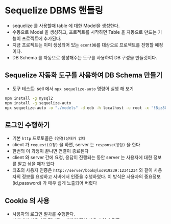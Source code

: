 # Sequelize DBMS 핸들링

- sequelize 를 사용할때 table 에 대한 Model을 생성한다.
- 수동으로 Model 을 생성하고, 프로젝트를 시작하면 Table 을 자동으로 만드는 기능이 프로젝트에 추가된다.
- 지금 프로젝트는 이미 생성되어 있는 `econtDB`를 대상으로 프로젝트를 진행할 예정이다.
- DB Schema 를 자동으로 생성해주는 도구를 사용하여 DB 구성을 만들것이다.

## Sequelize 자동화 도구를 사용하여 DB Schema 만들기

- 도구 테스트: sell 에서 `npx sequelize-auto` 명령어 실행 해 보기

```bash
npm install -g mysql2
npm install -g sequelize-auto
npx sequelize-auto -o "./models" -d edb -h localhost -u root -x '!Biz8080' -e mysql -l esm
```

## 로그인 수행하기

- 기본 `http` 프로토콜은 `(연결)상태가 없다`
- client 가 `request(요청)` 을 하면, server 는 `response(응답)` 을 한다
- 한번의 이 과정이 끝나면 연결이 종료된다
- client 와 server 간에 요청, 응답이 진행되는 동안 server 는 사용자에 대한 정보를 알고 싶을 때가 있다
- 최초의 사용자 인증은 `http://server/book@loo919239:12341234` 와 같이 사용자의 정보를 요청하고 서버에서 인증을 수행하였다. 이 방식은 사용자의 중요정보(id,password) 가 매우 쉽게 노출되어 버렸다

## Cookie 의 사용

- 사용자의 로그인 절차를 수행한다.
- 서버에서 사용자의 정보를 조회하여 정상 사용자 인지 검증
- 검증된 사용자의 정보를 문자열로 변환하여 입력한다
- 응답을 하면서 사용자의 정보를 `cookie` 영역에 저장해 달라고 `Browser`에게 요청ㅎ나다
- `Browser` 는 `cookie` 영역에 사용자 정보를 저장한다
- 이때 사용자의 여러 중요 정보가 평문(평범한 문자열, plan text)으로 `Browser`에 저장된다
- 이 `cookie` 영역은 누구나 쉽게 열어볼 수 있다. 때문에 사용자의 정보가 쉽게 노출되는 문제는 여전하다

## Session 을 사용한 로그인 구현

- 사용자의 로그인 절차를 수행한다 : 로그인 하기
- 서버에서 사용자 정보를 받아서 인증절차를 수행한다 : DB 등과 연계
- 인증이 완료가 되면 서버의 기억장치의 `Session 영역`에 사용자 정보를 저장
- 저장된 사용자 정보를 식별할 수 있는 `ID(Session ID)` 발생(생성) 한다
- `request` 정보에 `Session ID` 를 담아서 응답한다
- 이후에 client 에서 server 로 어떤 요청이든지 실행되면 Browser 에 의해 `Session ID` 가 request 에 담겨서 서버로 전달된다
- server 에서 만약 사용자의 인증이 필요한 `URL` 에 대한 요청이 오면 request 에 함께 전달된 `Sessio ID` 를 검사한다.
- 유효한 `Session ID` 임이 판정되면, Session 영역 에서 데이터를 가져와서 사용할 수 있도록 해 준다

### nodejs 서버에서 Session 을 사용한 login 구현

- dependency 설치: `npm install express-session`
- `app.js` 에 session 을 설정
